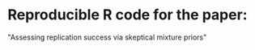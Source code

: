 # Reproducible R code for the paper:

"Assessing replication success via skeptical mixture priors"

